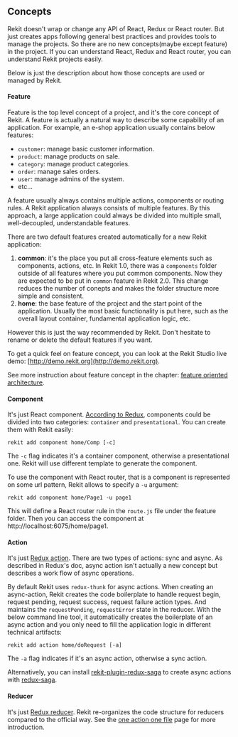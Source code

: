 ## Concepts
Rekit doesn't wrap or change any API of React, Redux or React router. But just creates apps following general best practices and provides tools to manage the projects. So there are no new concepts(maybe except feature) in the project. If you can understand React, Redux and React router, you can understand Rekit projects easily.

Below is just the description about how those concepts are used or managed by Rekit.

#### Feature
Feature is the top level concept of a project, and it's the core concept of Rekit. A feature is actually a natural way to describe some capability of an application. For example, an e-shop application usually contains below features:

 * `customer`: manage basic customer information.
 * `product`: manage products on sale.
 * `category`: manage product categories.
 * `order`: manage sales orders.
 * `user`: manage admins of the system.
 * etc...

A feature usually always contains multiple actions, components or routing rules. A Rekit application always consists of multiple features. By this approach, a large application could always be divided into multiple small, well-decoupled, understandable features.

There are two default features created automatically for a new Rekit application:

1. **common**: it's the place you put all cross-feature elements such as components, actions, etc. In Rekit 1.0, there was a `components` folder outside of all features where you put common components. Now they are expected to be put in `common` feature in Rekit 2.0. This change reduces the number of conepts and makes the folder structure more simple and consistent.
2. **home**: the base feature of the project and the start point of the application. Usually the most basic functionality is put here, such as the overall layout container, fundamental application logic, etc.

However this is just the way recommended by Rekit. Don't hesitate to rename or delete the default features if you want.

To get a quick feel on feature concept, you can look at the Rekit Studio live demo: [http://demo.rekit.org](http://demo.rekit.org).

See more instruction about feature concept in the chapter: [feature oriented architecture](https://medium.com/@nate_wang/feature-oriented-architecture-for-web-applications-2b48e358afb0).

#### Component
It's just React component. [According to Redux](http://redux.js.org/docs/basics/UsageWithReact.html), components could be divided into two categories: `container` and `presentational`. You can create them with Rekit easily:
```
rekit add component home/Comp [-c]
```
The `-c` flag indicates it's a container component, otherwise a presentational one. Rekit will use different template to generate the component.

To use the component with React router, that is a component is represented on some url pattern, Rekit allows to specify a `-u` argument:
```
rekit add component home/Page1 -u page1
```

This will define a React router rule in the `route.js` file under the feature folder. Then you can access the component at http://localhost:6075/home/page1.

#### Action
It's just [Redux action](http://redux.js.org/docs/basics/Actions.html). There are two types of actions: sync and async. As described in Redux's doc, async action isn't actually a new concept but describes a work flow of async operations.

By default Rekit uses `redux-thunk` for async actions. When creating an async-action, Rekit creates the code boilerplate to handle request begin, request pending, request success, request failure action types. And maintains the `requestPending`, `requestError` state in the reducer. With the below command line tool, it automatically creates the boilerplate of an async action and you only need to fill the application logic in different technical artifacts:

```
rekit add action home/doRequest [-a]
```
The `-a` flag indicates if it's an async action, otherwise a sync action.

Alternatively, you can install [rekit-plugin-redux-saga](https://github.com/supnate/rekit-plugin-redux-saga) to create async actions with [redux-saga](https://github.com/redux-saga/redux-saga).

#### Reducer
It's just [Redux reducer](http://redux.js.org/docs/basics/Reducers.html). Rekit re-organizes the code structure for reducers compared to the official way. See the [one action one file](/docs/one-action-one-file) page for more introduction.
